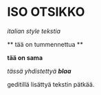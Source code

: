 # ISO OTSIKKO

*italian style tekstia*

** tää on tummennettua **

__tää on sama__

_tässä yhdistettyä **blaa**_

geditillä lisättyä tekstin pätkää.


